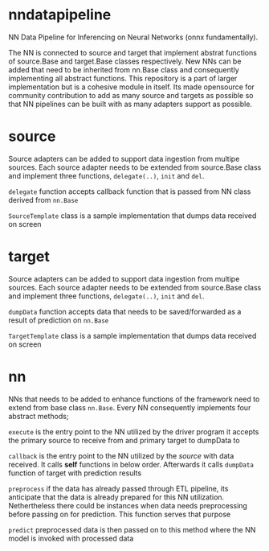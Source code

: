 # nndatapipeline
NN Data Pipeline for Inferencing on Neural Networks (onnx fundamentally). 

The NN is connected to source and target that implement abstrat functions of source.Base and target.Base classes respectively. New NNs can be added that need to be inherited from nn.Base class and consequently implementing all abstract functions. This repository is a part of larger implementation but is a cohesive module in itself. Its made opensource for community contribution to add as many source and targets as possible so that NN pipelines can be built with as many adapters support as possible.

# source
Source adapters can be added to support data ingestion from multipe sources. Each source adapter needs to be extended from source.Base class and implement three functions, `delegate(..)`, `init` and `del`.

`delegate` function accepts callback function that is passed from NN class derived from `nn.Base`

`SourceTemplate` class is a sample implementation that dumps data received on screen

# target
Source adapters can be added to support data ingestion from multipe sources. Each source adapter needs to be extended from source.Base class and implement three functions, `delegate(..)`, `init` and `del`.

`dumpData` function accepts data that needs to be saved/forwarded as a result of prediction on `nn.Base`

`TargetTemplate` class is a sample implementation that dumps data received on screen

# nn
NNs that needs to be added to enhance functions of the framework need to extend from base class `nn.Base`. Every NN consequently implements four abstract methods;

`execute` is the entry point to the NN utilized by the driver program it accepts the primary source to receive from and primary target to dumpData to

`callback` is the entry point to the NN utilized by the *source* with data received. It calls __self__ functions in below order. Afterwards it calls `dumpData` function of target with prediction results

`preprocess` if the data has already passed through ETL pipeline, its anticipate that the data is already prepared for this NN utilization. Nethertheless there could be instances when data needs preprocessing before passing on for prediction. This function serves that purpose

`predict` preprocessed data is then passed on to this method where the NN model is invoked with processed data

